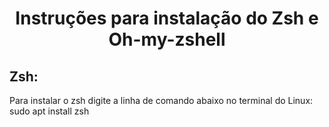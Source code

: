 <h1 align="center"> Instruções para instalação do Zsh e Oh-my-zshell </h1>

## **Zsh:**
Para instalar o zsh digite a linha de comando abaixo no terminal do Linux:</br>
sudo apt install zsh

